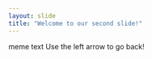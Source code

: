 ```yaml
---
layout: slide
title: "Welcome to our second slide!"
---
```

meme text
Use the left arrow to go back!
